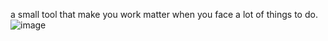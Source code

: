 a small tool that make you work matter when you face a lot of things to do.
![image](https://github.com/user-attachments/assets/4bf25bde-bc5a-46bf-bfa3-50cc31eb0402)
